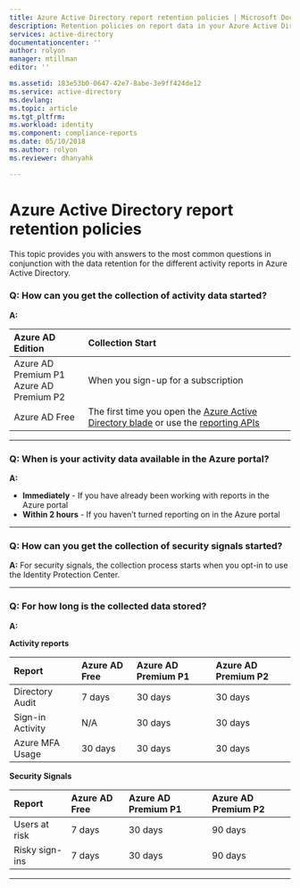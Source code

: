 ```yaml
---
title: Azure Active Directory report retention policies | Microsoft Docs
description: Retention policies on report data in your Azure Active Directory
services: active-directory
documentationcenter: ''
author: rolyon
manager: mtillman
editor: ''

ms.assetid: 183e53b0-0647-42e7-8abe-3e9ff424de12
ms.service: active-directory
ms.devlang: 
ms.topic: article
ms.tgt_pltfrm: 
ms.workload: identity
ms.component: compliance-reports
ms.date: 05/10/2018
ms.author: rolyon
ms.reviewer: dhanyahk

---
```

# Azure Active Directory report retention policies


This topic provides you with answers to the most common questions in conjunction with the data retention for the different activity reports in Azure Active Directory. 

### Q: How can you get the collection of activity data started?

**A:**

| Azure AD Edition | Collection Start |
| :--              | :--   |
| Azure AD Premium P1 <br /> Azure AD Premium P2 | When you sign-up for a subscription |
| Azure AD Free | The first time you open the [Azure Active Directory blade](https://ms.portal.azure.com/#blade/Microsoft_AAD_IAM/ActiveDirectoryMenuBlade/Overview) or use the [reporting APIs](https://aka.ms/aadreports)  |

---
### Q: When is your activity data available in the Azure portal?

**A:**

- **Immediately** - If you have already been working with reports in the Azure portal
- **Within 2 hours** - If you haven’t turned reporting on in the Azure portal

---

### Q: How can you get the collection of security signals started?  

**A:** For security signals, the collection process starts when you opt-in to use the Identity Protection Center. 


---

### Q: For how long is the collected data stored?

**A:**

**Activity reports**	

| Report                 | Azure AD Free | Azure AD Premium P1 | Azure AD Premium P2 |
| :--                    | :--           | :--                 | :--                 |
| Directory Audit        | 7 days        | 30 days             | 30 days             |
| Sign-in Activity       | N/A           | 30 days             | 30 days             |
| Azure MFA Usage        | 30 days       | 30 days             | 30 days             |

**Security Signals**

| Report         | Azure AD Free | Azure AD Premium P1 | Azure AD Premium P2 |
| :--            | :--           | :--                 | :--                 |
| Users at risk  | 7 days        | 30 days             | 90 days             |
| Risky sign-ins | 7 days        | 30 days             | 90 days             |

---
